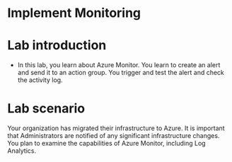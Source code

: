 # Implement Monitoring

# Lab introduction

- In this lab, you learn about Azure Monitor. You learn to create an alert and send it to an action group. You trigger and test the alert and check the activity log.

# Lab scenario
Your organization has migrated their infrastructure to Azure. It is important that Administrators are notified of any significant infrastructure changes. You plan to examine the capabilities of Azure Monitor, including Log Analytics.
